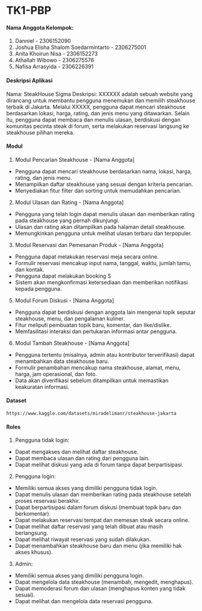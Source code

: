# TK1-PBP

#### Nama Anggota Kelompok:
1. Danniel - 2306152090
2. Joshua Elisha Shalom Soedarmintarto - 2306275001
3. Anita Khoirun Nisa - 2306152273
4. Athallah Wibowo - 2306275576
5. Nafisa Arrasyida - 2306226391

#### Deskripsi Aplikasi 
Nama: SteakHouse Sigma
Deskripsi: XXXXXX adalah sebuah website yang dirancang untuk membantu pengguna menemukan dan memilih steakhouse terbaik di Jakarta. Melalui XXXXX, pengguna dapat mencari steakhouse berdasarkan lokasi, harga, rating, dan jenis menu yang ditawarkan. Selain itu, pengguna dapat membaca dan menulis ulasan, berdiskusi dengan komunitas pecinta steak di forum, serta melakukan reservasi langsung ke steakhouse pilihan mereka.

#### Modul
1. Modul Pencarian Steakhouse - [Nama Anggota]
- Pengguna dapat mencari steakhouse berdasarkan nama, lokasi, harga, rating, dan jenis menu.
- Menampilkan daftar steakhouse yang sesuai dengan kriteria pencarian.
- Menyediakan fitur filter dan sorting untuk memudahkan pencarian.

2. Modul Ulasan dan Rating - [Nama Anggota]
- Pengguna yang telah login dapat menulis ulasan dan memberikan rating pada steakhouse yang pernah dikunjungi.
- Ulasan dan rating akan ditampilkan pada halaman detail steakhouse.
- Memungkinkan pengguna untuk melihat ulasan terbaru dan terpopuler.

3. Modul Reservasi dan Pemesanan Produk - [Nama Anggota]
- Pengguna dapat melakukan reservasi meja secara online.
- Formulir reservasi mencakup input nama, tanggal, waktu, jumlah tamu, dan kontak.
- Pengguna dapat melakukan booking S
- Sistem akan mengkonfirmasi ketersediaan dan memberikan notifikasi kepada pengguna.

5. Modul Forum Diskusi - [Nama Anggota]
- Pengguna dapat berdiskusi dengan anggota lain mengenai topik seputar steakhouse, menu, dan pengalaman kuliner.
- Fitur meliputi pembuatan topik baru, komentar, dan like/dislike.
- Memfasilitasi interaksi dan pertukaran informasi antar pengguna.

6. Modul Tambah Steakhouse - [Nama Anggota]
- Pengguna tertentu (misalnya, admin atau kontributor terverifikasi) dapat menambahkan data steakhouse baru.
- Formulir penambahan mencakup nama steakhouse, alamat, menu, harga, jam operasional, dan foto.
- Data akan diverifikasi sebelum ditampilkan untuk memastikan keakuratan informasi.

#### Dataset
```
https://www.kaggle.com/datasets/miradelimanr/steakhouse-jakarta
```

#### Roles
1. Pengguna tidak login:
- Dapat mengakses dan melihat daftar steakhouse.
- Dapat membaca ulasan dan rating dari pengguna lain.
- Dapat melihat diskusi yang ada di forum tanpa dapat berpartisipasi.

2. Pengguna login:
- Memiliki semua akses yang dimiliki pengguna tidak login.
- Dapat menulis ulasan dan memberikan rating pada steakhouse setelah proses reservasi berakhir.
- Dapat berpartisipasi dalam forum diskusi (membuat topik baru dan berkomentar).
- Dapat melakukan reservasi tempat dan memesan steak secara online.
- Dapat melihat daftar reservasi yang telah dibuat atau masih berlangsung.
- Dapat melihat riwayat reservasi yang sudah dilakukan.
- Dapat menambahkan steakhouse baru dan menu (jika memiliki hak akses khusus).

3. Admin:
- Memiliki semua akses yang dimiliki pengguna login.
- Dapat mengelola data steakhouse (menambah, mengedit, menghapus).
- Dapat memoderasi forum dan ulasan (menghapus konten yang tidak sesuai).
- Dapat melihat dan mengelola data reservasi pengguna.
